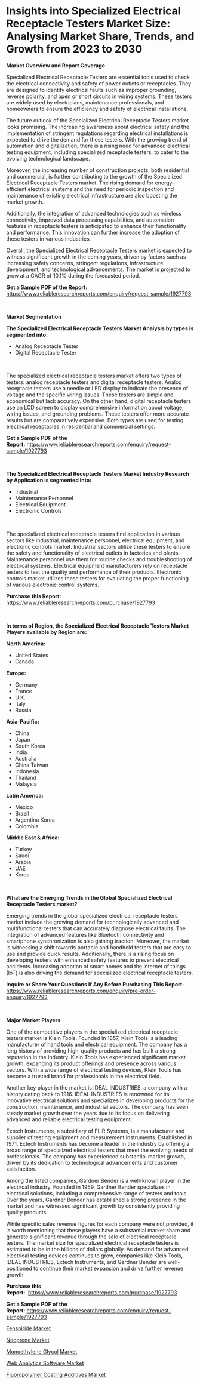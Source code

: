 <p><h1>Insights into Specialized Electrical Receptacle Testers Market Size: Analysing Market Share, Trends, and Growth from 2023 to 2030</h1></p><p><strong>Market Overview and Report Coverage</strong></p>
<p><p>Specialized Electrical Receptacle Testers are essential tools used to check the electrical connectivity and safety of power outlets or receptacles. They are designed to identify electrical faults such as improper grounding, reverse polarity, and open or short circuits in wiring systems. These testers are widely used by electricians, maintenance professionals, and homeowners to ensure the efficiency and safety of electrical installations.</p><p>The future outlook of the Specialized Electrical Receptacle Testers market looks promising. The increasing awareness about electrical safety and the implementation of stringent regulations regarding electrical installations is expected to drive the demand for these testers. With the growing trend of automation and digitalization, there is a rising need for advanced electrical testing equipment, including specialized receptacle testers, to cater to the evolving technological landscape.</p><p>Moreover, the increasing number of construction projects, both residential and commercial, is further contributing to the growth of the Specialized Electrical Receptacle Testers market. The rising demand for energy-efficient electrical systems and the need for periodic inspection and maintenance of existing electrical infrastructure are also boosting the market growth.</p><p>Additionally, the integration of advanced technologies such as wireless connectivity, improved data processing capabilities, and automation features in receptacle testers is anticipated to enhance their functionality and performance. This innovation can further increase the adoption of these testers in various industries.</p><p>Overall, the Specialized Electrical Receptacle Testers market is expected to witness significant growth in the coming years, driven by factors such as increasing safety concerns, stringent regulations, infrastructure development, and technological advancements. The market is projected to grow at a CAGR of 10.1% during the forecasted period.</p></p>
<p><strong>Get a Sample PDF of the Report:</strong> <a href="https://www.reliableresearchreports.com/enquiry/request-sample/1927793">https://www.reliableresearchreports.com/enquiry/request-sample/1927793</a></p>
<p>&nbsp;</p>
<p><strong>Market Segmentation</strong></p>
<p><strong>The Specialized Electrical Receptacle Testers Market Analysis by types is segmented into:</strong></p>
<p><ul><li>Analog Receptacle Tester</li><li>Digital Receptacle Tester</li></ul></p>
<p>&nbsp;</p>
<p><p>The specialized electrical receptacle testers market offers two types of testers: analog receptacle testers and digital receptacle testers. Analog receptacle testers use a needle or LED display to indicate the presence of voltage and the specific wiring issues. These testers are simple and economical but lack accuracy. On the other hand, digital receptacle testers use an LCD screen to display comprehensive information about voltage, wiring issues, and grounding problems. These testers offer more accurate results but are comparatively expensive. Both types are used for testing electrical receptacles in residential and commercial settings.</p></p>
<p><strong>Get a Sample PDF of the Report:</strong>&nbsp;<a href="https://www.reliableresearchreports.com/enquiry/request-sample/1927793">https://www.reliableresearchreports.com/enquiry/request-sample/1927793</a></p>
<p>&nbsp;</p>
<p><strong>The Specialized Electrical Receptacle Testers Market Industry Research by Application is segmented into:</strong></p>
<p><ul><li>Industrial</li><li>Maintenance Personnel</li><li>Electrical Equipment</li><li>Electronic Controls</li></ul></p>
<p>&nbsp;</p>
<p><p>The specialized electrical receptacle testers find application in various sectors like industrial, maintenance personnel, electrical equipment, and electronic controls market. Industrial sectors utilize these testers to ensure the safety and functionality of electrical outlets in factories and plants. Maintenance personnel use them for routine checks and troubleshooting of electrical systems. Electrical equipment manufacturers rely on receptacle testers to test the quality and performance of their products. Electronic controls market utilizes these testers for evaluating the proper functioning of various electronic control systems.</p></p>
<p><strong>Purchase this Report:</strong>&nbsp; <a href="https://www.reliableresearchreports.com/purchase/1927793">https://www.reliableresearchreports.com/purchase/1927793</a></p>
<p>&nbsp;</p>
<p><strong>In terms of Region, the Specialized Electrical Receptacle Testers Market Players available by Region are:</strong></p>
<p>
    <p> <strong> North America: </strong>
        <ul>
            <li>United States</li>
            <li>Canada</li>
        </ul>
        </p> 
    <p> <strong> Europe: </strong>
        <ul>
            <li>Germany</li>
            <li>France</li>
            <li>U.K.</li>
            <li>Italy</li>
            <li>Russia</li>
        </ul>
        </p> 
    <p> <strong> Asia-Pacific: </strong>
        <ul>
            <li>China</li>
            <li>Japan</li>
            <li>South Korea</li>
            <li>India</li>
            <li>Australia</li>
            <li>China Taiwan</li>
            <li>Indonesia</li>
            <li>Thailand</li>
            <li>Malaysia</li>
        </ul>
        </p> 
    <p> <strong> Latin America: </strong>
        <ul>
            <li>Mexico</li>
            <li>Brazil</li>
            <li>Argentina Korea</li>
            <li>Colombia</li>
        </ul>
        </p> 
    <p> <strong> Middle East & Africa: </strong>
        <ul>
            <li>Turkey</li>
            <li>Saudi</li>
            <li>Arabia</li>
            <li>UAE</li>
            <li>Korea</li>
        </ul>
    </p>
    </p>
<p>&nbsp;</p>
<p><strong>What are the Emerging Trends in the Global Specialized Electrical Receptacle Testers market?</strong></p>
<p><p>Emerging trends in the global specialized electrical receptacle testers market include the growing demand for technologically advanced and multifunctional testers that can accurately diagnose electrical faults. The integration of advanced features like Bluetooth connectivity and smartphone synchronization is also gaining traction. Moreover, the market is witnessing a shift towards portable and handheld testers that are easy to use and provide quick results. Additionally, there is a rising focus on developing testers with enhanced safety features to prevent electrical accidents. Increasing adoption of smart homes and the internet of things (IoT) is also driving the demand for specialized electrical receptacle testers.</p></p>
<p><strong>Inquire or Share Your Questions If Any Before Purchasing This Report</strong>- <a href="https://www.reliableresearchreports.com/enquiry/pre-order-enquiry/1927793">https://www.reliableresearchreports.com/enquiry/pre-order-enquiry/1927793</a></p>
<p>&nbsp;</p>
<p><strong>Major Market Players</strong></p>
<p><p>One of the competitive players in the specialized electrical receptacle testers market is Klein Tools. Founded in 1857, Klein Tools is a leading manufacturer of hand tools and electrical equipment. The company has a long history of providing high-quality products and has built a strong reputation in the industry. Klein Tools has experienced significant market growth, expanding its product offerings and presence across various sectors. With a wide range of electrical testing devices, Klein Tools has become a trusted brand for professionals in the electrical field.</p><p>Another key player in the market is IDEAL INDUSTRIES, a company with a history dating back to 1916. IDEAL INDUSTRIES is renowned for its innovative electrical solutions and specializes in developing products for the construction, maintenance, and industrial sectors. The company has seen steady market growth over the years due to its focus on delivering advanced and reliable electrical testing equipment.</p><p>Extech Instruments, a subsidiary of FLIR Systems, is a manufacturer and supplier of testing equipment and measurement instruments. Established in 1971, Extech Instruments has become a leader in the industry by offering a broad range of specialized electrical testers that meet the evolving needs of professionals. The company has experienced substantial market growth, driven by its dedication to technological advancements and customer satisfaction.</p><p>Among the listed companies, Gardner Bender is a well-known player in the electrical industry. Founded in 1959, Gardner Bender specializes in electrical solutions, including a comprehensive range of testers and tools. Over the years, Gardner Bender has established a strong presence in the market and has witnessed significant growth by consistently providing quality products.</p><p>While specific sales revenue figures for each company were not provided, it is worth mentioning that these players have a substantial market share and generate significant revenue through the sale of electrical receptacle testers. The market size for specialized electrical receptacle testers is estimated to be in the billions of dollars globally. As demand for advanced electrical testing devices continues to grow, companies like Klein Tools, IDEAL INDUSTRIES, Extech Instruments, and Gardner Bender are well-positioned to continue their market expansion and drive further revenue growth.</p></p>
<p><strong>Purchase this Report:</strong>&nbsp;&nbsp;<a href="https://www.reliableresearchreports.com/purchase/1927793">https://www.reliableresearchreports.com/purchase/1927793</a></p>
<p></p>
<p><strong>Get a Sample PDF of the Report:</strong>&nbsp;<a href="https://www.reliableresearchreports.com/enquiry/request-sample/1927793">https://www.reliableresearchreports.com/enquiry/request-sample/1927793</a></p>
<p><p><a href="https://github.com/maliyahmorrow6654/Market-Research-Report-List-1/blob/main/fenspiride-market.md">Fenspiride Market</a></p><p><a href="https://medium.com/@markuspagac2023/neoprene-market-size-market-outlook-and-market-forecast-2023-to-2030-f2d85981fd98">Neoprene Market</a></p><p><a href="https://medium.com/@joannebell6556/monoethylene-glycol-market-the-key-to-successful-business-strategy-forecast-till-2030-34acf3015152">Monoethylene Glycol Market</a></p><p><a href="https://github.com/deliacustodio40/Market-Research-Report-List-1/blob/main/web-analytics-software-market.md">Web Analytics Software Market</a></p><p><a href="https://www.linkedin.com/pulse/fluoropolymer-coating-additives-market-share-amp-new-trends-tqyke/">Fluoropolymer Coating Additives Market</a></p></p>